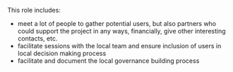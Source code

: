 This role includes:

* meet a lot of people to gather potential users, but also partners who could support the project in any ways, financially, give other interesting contacts, etc.
* facilitate sessions with the local team and ensure inclusion of users in local decision making process
* facilitate and document the local governance building process



